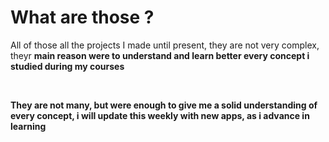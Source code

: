 <h1> What are those ? </h1>
  <p> All of those all the projects I made until present, they are not very complex, theyr <strong> main reason <strong> were to understand and learn better every concept i studied during my courses </p>
  <br>
  <p> They are not many, but were enough to give me a solid understanding of every concept, i will update this weekly with new apps, as i advance in learning </p>
